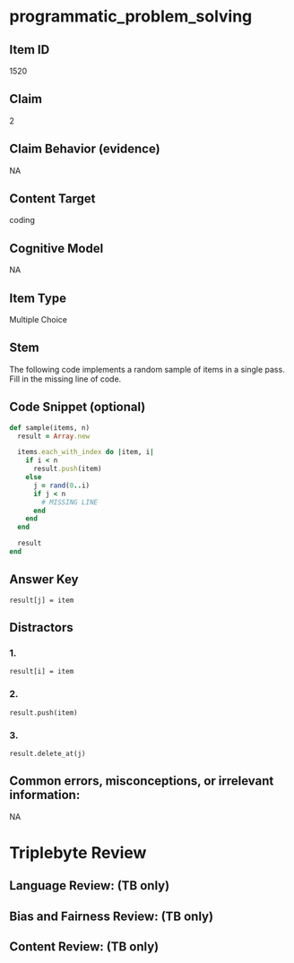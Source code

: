 # programmatic_problem_solving

## Item ID
1520

## Claim
2

## Claim Behavior (evidence)
NA

## Content Target
coding

## Cognitive Model
NA

## Item Type
Multiple Choice

## Stem
The following code implements a random sample of items in a single pass.  Fill in the missing line of code.

## Code Snippet (optional)
```ruby
def sample(items, n)
  result = Array.new

  items.each_with_index do |item, i|
    if i < n
      result.push(item)
    else
      j = rand(0..i)
      if j < n
        # MISSING LINE
      end
    end
  end

  result
end
```

## Answer Key
`result[j] = item`

## Distractors

### 1.
`result[i] = item`

### 2.
`result.push(item)`

### 3.
`result.delete_at(j)`

## Common errors, misconceptions, or irrelevant information:
NA

# Triplebyte Review


## Language Review: (TB only)


## Bias and Fairness Review: (TB only)


## Content Review: (TB only)
